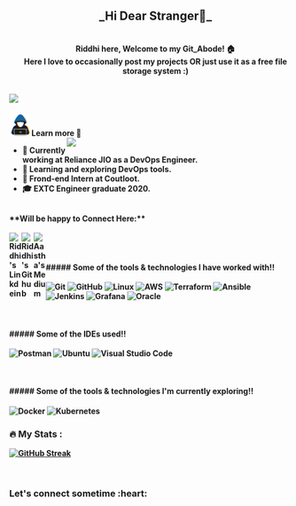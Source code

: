 <!--### Hi there 👋-->
<!--
<p align="left">
  <img style="width:100px; height:auto" src="https://github.com/0xAbdulKhalid/0xAbdulKhalid/raw/main/assets/mdImages/about_me.gif"/>
</p>
-->
<!--h1 without bottom border-->
<div id="user-content-toc">

  <ul align="center">
    <summary><h2 style="display: inline-block">_Hi Dear Stranger👋_</h2></summary>
	<summary><h4 style="display: inline-block">Riddhi here, Welcome to my Git_Abode! 🏠<br>
Here I love to occasionally post my projects OR just use it as a free file storage system :) <br></summary>
  </ul>
    <img src="https://user-images.githubusercontent.com/73097560/115834477-dbab4500-a447-11eb-908a-139a6edaec5c.gif"><br><br>
  
</div>

<div>
<img src = "https://github.com/0xAbdulKhalid/0xAbdulKhalid/raw/main/assets/mdImages/about_me.gif" width = 40px><b>Learn more 💬
<picture> <img align="right" src="https://miro.medium.com/v2/resize:fit:1400/1*1pA96Ot8WpyVi_fowrYCCQ.gif" width = 400px></picture>

- 💼 Currently working at **Reliance JIO as a DevOps Engineer**.
- 🌱 Learning and exploring DevOps tools.
- 👯 Frond-end Intern at Coutloot.
- 🎓 EXTC Engineer graduate 2020.
  
</div>
<br>
<div>
**Will be happy to Connect Here:**
<br>
<br>
<a href="https://linkedin.com/in/Riddhi Mandavia">
  <img align="left" alt="Riddhi's Linkdein" width="22px" src="https://cdn.jsdelivr.net/npm/simple-icons@v3/icons/linkedin.svg" />
</a>
<a href="https://github.com/riddhim">
  <img align="left" alt="Riddhi's Github" width="22px" src="https://cdn.jsdelivr.net/npm/simple-icons@v3/icons/github.svg" />
</a>  
<a href="https://medium.com/@riddhimn18/">
<img align="left" alt="Aastha's Medium" width="22px" src="https://cdn.jsdelivr.net/npm/simple-icons@v3/icons/medium.svg" />
</a>
</div>
<br>
<br>
<h4>##### Some of the tools & technologies I have worked with!!</h4>

![Git](https://img.shields.io/badge/git-%23F05033.svg?style=for-the-badge&logo=git&logoColor=white)
![GitHub](https://img.shields.io/badge/github-%23121011.svg?style=for-the-badge&logo=github&logoColor=white)
![Linux](https://img.shields.io/badge/Linux-FCC624?style=for-the-badge&logo=linux&logoColor=black)
![AWS](https://img.shields.io/badge/AWS-%23FF9900.svg?style=for-the-badge&logo=amazon-aws&logoColor=white)
![Terraform](https://img.shields.io/badge/terraform-%235835CC.svg?style=for-the-badge&logo=terraform&logoColor=white)
![Ansible](https://img.shields.io/badge/ansible-%231A1918.svg?style=for-the-badge&logo=ansible&logoColor=white)
![Jenkins](https://img.shields.io/badge/jenkins-%232C5263.svg?style=for-the-badge&logo=jenkins&logoColor=white)
![Grafana](https://img.shields.io/badge/grafana-%23F46800.svg?style=for-the-badge&logo=grafana&logoColor=white)
![Oracle](https://img.shields.io/badge/Oracle-F80000?style=for-the-badge&logo=oracle&logoColor=white)

<br>
<h4>##### Some of the IDEs used!!</h4>

![Postman](https://img.shields.io/badge/Postman-FF6C37?style=for-the-badge&logo=postman&logoColor=white)
![Ubuntu](https://img.shields.io/badge/Ubuntu-E95420?style=for-the-badge&logo=ubuntu&logoColor=white)
![Visual Studio Code](https://img.shields.io/badge/Visual%20Studio%20Code-0078d7.svg?style=for-the-badge&logo=visual-studio-code&logoColor=white)

<br>
<h4>##### Some of the tools & technologies I'm currently exploring!!</h4>

![Docker](https://img.shields.io/badge/docker-%230db7ed.svg?style=for-the-badge&logo=docker&logoColor=white)
![Kubernetes](https://img.shields.io/badge/kubernetes-%23326ce5.svg?style=for-the-badge&logo=kubernetes&logoColor=white)

### :fire: My Stats :
[![GitHub Streak](https://github-readme-streak-stats.herokuapp.com?user=riddhim&theme=dracula&hide_border=true&border_radius=10)](https://git.io/streak-stats)

<br>
<h3><b>Let's connect sometime :heart:</h3>

